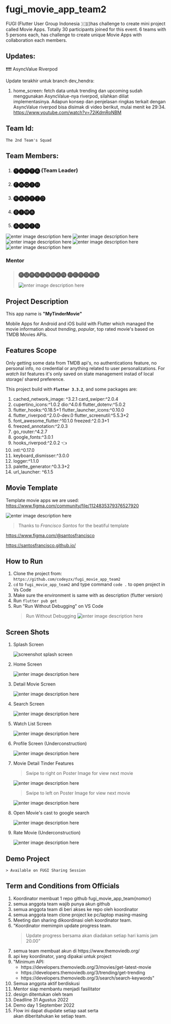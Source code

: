 # fugi_movie_app_team2

FUGI (Flutter User Group Indonesia 🇮🇩)has challenge to create mini project called Movie Apps. Totally 30 participants joined for this event. 6 teams with 5 persons each, has challenge to create unique Movie Apps with collaboration each members.

## Updates:

❗️❗️❗️❗️ AsyncValue Riverpod

Update terakhir untuk branch dev_hendra:

1. home_screen: fetch data untuk trending dan upcoming sudah menggunakan AsyncValue-nya riverpod, silahkan diliat implementasinya. Adapun konsep dan penjelasan ringkas terkait dengan AsyncValue riverpod bisa disimak di video berikut, mulai menit ke 29:34. https://www.youtube.com/watch?v=72iKdmRoNBM

## Team Id:

    The 2nd Team's Squad

## Team Members:

1.  ### 🅨🅐🅗🅨🅐 (Team Leader)
2.  ### 🅕🅐🅠🅘🅗
3.  ### 🅡🅐🅢🅨🅘🅓
4.  ### 🅑🅘🅜🅐
5.  ### 🅐🅢🅦🅘🅝

![enter image description here](https://res.cloudinary.com/flutter-user-group-indonesia/image/upload/v1661982934/thumbnail_avatar_yahya_ba97449861.png)
![enter image description here](https://res.cloudinary.com/flutter-user-group-indonesia/image/upload/v1661982935/thumbnail_avatar_faqih_8dec02c5e0.png)
![enter image description here](https://res.cloudinary.com/flutter-user-group-indonesia/image/upload/v1661982935/thumbnail_avatar_rasyid_e6d8e74590.png)
![enter image description here](https://res.cloudinary.com/flutter-user-group-indonesia/image/upload/v1661982935/thumbnail_avatar_bima_b0f62bd854.png)
![enter image description here](https://res.cloudinary.com/flutter-user-group-indonesia/image/upload/v1661982934/thumbnail_avatar_aswin_8ce4d25797.png)

### Mentor

> ### 🅚🅤🅡🅝🅘🅐🅦🅐🅝 🅗🅔🅝🅓🅡🅐
>
> ![enter image description here](https://res.cloudinary.com/flutter-user-group-indonesia/image/upload/v1661658941/thumbnail_anonymus_ec9258a6cd.png)

## Project Description

<p> This app name is <b>"MyTinderMovie"</b></p>

Mobile Apps for Android and iOS build with Flutter which managed the movie information about _trending_, _popular_, top rated movie's based on TMDB Movies APIs.

## Features Scope

Only getting some data from TMDB api's, no authentications feature, no personal info, no credential or anything related to user personalizations. For _watch list_ features it's only saved on state management instad of local storage/ shared preference.

This project build with **`Flutter 3.3.2`**, and some packages are:

1.  cached_network_image: ^3.2.1 card_swiper:^2.0.4
2.  cupertino_icons:^1.0.2 dio:^4.0.6 flutter_dotenv:^5.0.2
3.  flutter_hooks:^0.18.5+1 flutter_launcher_icons:^0.10.0
4.  flutter_riverpod:^2.0.0-dev.0 flutter_screenutil:^5.5.3+2
5.  font_awesome_flutter:^10.1.0 freezed:^2.0.3+1
6.  freezed_annotation:^2.0.3
7.  go_router:^4.2.7
8.  google_fonts:^3.0.1
9.  hooks_riverpod:^2.0.2 👈
10. intl:^0.17.0
11. keyboard_dismisser:^3.0.0
12. logger:^1.1.0
13. palette_generator:^0.3.3+2
14. url_launcher: ^6.1.5

## Movie Template

Template movie apps we are used: https://www.figma.com/community/file/1124835379376527920

![enter image description here](https://res.cloudinary.com/flutter-user-group-indonesia/image/upload/v1661660709/template_movie_apps_6bb7833a77.png?updated_at=2022-08-28T04:25:19.240Z)

> Thanks to _Francisco Santos_ for the beatiful template

https://www.figma.com/@santosfrancisco

https://santosfrancisco.github.io/

## How to Run

1.  Clone the project from: `https://github.com/codeyzx/fugi_movie_app_team2`
2.  `cd` to `fugi_movie_app_team2` and type command `code .` to open project in Vs Code
3.  Make sure the environment is same with as description (flutter version)
4.  Run `flutter pub get`
5.  Run "Run Without Debugging" on VS Code
    > Run Without Debugging
    > ![enter image description here](https://res.cloudinary.com/flutter-user-group-indonesia/image/upload/v1661745394/thumbnail_run_without_debuggin_b2eae2ae86.png)

## Screen Shots

1.  Splash Screen

    ![screenshot splash screen](https://res.cloudinary.com/flutter-user-group-indonesia/image/upload/v1661981684/small_splash_screen_13793f2d92.png)

2.  Home Screen

    ![enter image description here](https://res.cloudinary.com/flutter-user-group-indonesia/image/upload/v1661981687/small_home_8827494db7.png)

3.  Detail Movie Screen

    ![enter image description here](https://res.cloudinary.com/flutter-user-group-indonesia/image/upload/v1661981698/small_movie_detail_86e79aa60a.png)

4.  Search Screen

    ![enter image description here](https://res.cloudinary.com/flutter-user-group-indonesia/image/upload/v1661981685/small_search_08c76fe752.png)

5.  Watch List Screen

    ![enter image description here](https://res.cloudinary.com/flutter-user-group-indonesia/image/upload/v1661981694/small_watch_list_2b26767b57.png)

6.  Profile Screen (Underconstruction)

    ![enter image description here](https://res.cloudinary.com/flutter-user-group-indonesia/image/upload/v1661981692/small_profile_55bb32fdb4.png)

7.  Movie Detail Tinder Features

    > Swipe to right on Poster Image for view next movie

    ![enter image description here](https://res.cloudinary.com/flutter-user-group-indonesia/image/upload/v1661981691/small_movie_detail_tinder_right_eb873cbedd.png)

    > Swipe to left on Poster Image for view next movie

    ![enter image description here](https://res.cloudinary.com/flutter-user-group-indonesia/image/upload/v1661981691/small_movie_detail_tinder_left_cc05de23a9.png)

8.  Open Movie's cast to google search

    ![enter image description here](https://res.cloudinary.com/flutter-user-group-indonesia/image/upload/v1661982458/small_open_cast_ae275adc00.png)

9.  Rate Movie (Underconstruction)

    ![enter image description here](https://res.cloudinary.com/flutter-user-group-indonesia/image/upload/v1661982599/small_rate_underconstruction_8c8c369a00.png)

## Demo Project

    > Available on FUGI Sharing Session

## Term and Conditions from Officials

<ol>
<li>Koordinator membuat 1 repo github fugi_movie_app_team{nomor}</li>
<li>semua anggota team wajib punya akun github
<li>semua anggota team di beri akses ke repo oleh koordinator</li>
<li>semua anggota team clone project ke pc/laptop masing-masing
<li>Meeting dan sharing dikoordinasi oleh koordinator team.
<li>"Koordinator memimpin update progress team.

> Update progress bersama akan diadakan setiap hari kamis jam 20.00"

<li> semua team membuat akun di https://www.themoviedb.org/
<li> api key koordinator, yang dipakai untuk project
<li> "Minimum API:<ul>
<li> https://developers.themoviedb.org/3/movies/get-latest-movie</li>
<li>https://developers.themoviedb.org/3/trending/get-trending</li>
<li>https://developers.themoviedb.org/3/search/search-keywords"</li>
</ul>
<li>Semua anggota aktif berdiskusi</li>
<li>Mentor siap membantu menjadi fasilitator</li>
<li>design ditentukan oleh team</li>
<li>Deadline 31 Agustus 2022</li>
<li>Demo day 1 September 2022</li>
<li>Flow ini dapat diupdate setiap saat serta </li>akan diberitahukan ke setiap team.
</ol
